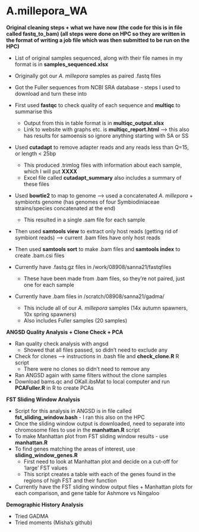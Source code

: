 # A.millepora_WA

**Original cleaning steps + what we have now (the code for this is in file called fastq_to_bam) (all steps were done on HPC so they are written in the format of writing a job file which was then submitted to be run on the HPC)**

- List of original samples sequenced, along with their file names in my format is in **samples_sequenced.xlsx**
- Originally got our *A. millepora* samples as paired .fastq files
- Got the Fuller sequences from NCBI SRA database - steps I used to download and turn these into
- First used **fastqc** to check quality of each sequence and **multiqc** to summarise this
    - Output from this in table format is in **multiqc_output.xlsx**
    - Link to website with graphs etc. is **multiqc_report.html** —> this also has results for samoensis so ignore anything starting with SA or SS
- Used **cutadapt** to remove adapter reads and any reads less than Q=15, or length < 25bp
    - This produced .trimlog files with information about each sample, which I will put **XXXX**
    - Excel file called **cutadapt_summary** also includes a summary of these files
- Used **bowtie2** to map to genome —> used a concatenated *A. millepora* + symbionts genome (has genomes of four Symbiodiniaceae strains/species concatenated at the end)
    - This resulted in a single .sam file for each sample
- Then used **samtools view** to extract only host reads (getting rid of symbiont reads) —> current .bam files have only host reads
- Then used **samtools sort** to make .bam files and **samtools index** to create .bam.csi files

- Currently have .fastq.gz files in /work/08908/sanna21/fastqfiles
    - These have been made from .bam files, so they’re not paired, just one for each sample
- Currently have .bam files in /scratch/08908/sanna21/gadma/
    - This include all of our *A. millepora* samples (14x autumn spawners, 10x spring spawners)
    - Also includes Fuller samples (20 samples)
    

**ANGSD Quality Analysis + Clone Check + PCA**

- Ran quality check analysis with angsd
    - Showed that all files passed, so didn’t need to exclude any
- Check for clones —> instructions in .bash file and **check_clone.R** R script
    - There were no clones so didn’t need to remove any
- Ran ANGSD again with same filters without the clone samples
- Download bams.qc and OKall.ibsMat to local computer and run **PCAFuller.R** in R to create PCAs

**FST Sliding Window Analysis**

- Script for this analysis in ANGSD is in file called **fst_sliding_window.bash** - I ran this also on the HPC
- Once the sliding window output is downloaded, need to separate into chromosome files to use in the **manhattan.R** script
- To make Manhattan plot from FST sliding window results - use **manhattan.R**
- To find genes matching the areas of interest, use **sliding_window_genes.R**
    - First need to look at Manhattan plot and decide on a cut-off for ‘large’ FST values
    - This script creates a table with each of the genes found in the regions of high FST and their function
- Currently have the FST sliding window output files + Manhattan plots for each comparison, and gene table for Ashmore vs Ningaloo

**Demographic History Analysis**

- Tried GADMA
- Tried moments (Misha’s github)
